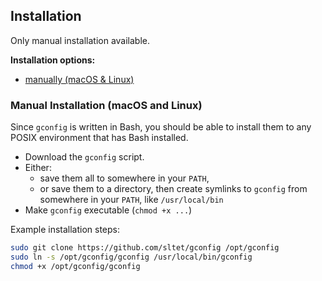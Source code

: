 ## Installation

Only manual installation available.

**Installation options:**

- [manually (macOS & Linux)](#manual-installation-macos-and-linux)


### Manual Installation (macOS and Linux)

Since `gconfig` is written in Bash, you should be able to install
them to any POSIX environment that has Bash installed.

- Download the `gconfig` script.
- Either:
  - save them all to somewhere in your `PATH`,
  - or save them to a directory, then create symlinks to `gconfig` from
    somewhere in your `PATH`, like `/usr/local/bin`
- Make `gconfig` executable (`chmod +x ...`)

Example installation steps:

``` bash
sudo git clone https://github.com/sltet/gconfig /opt/gconfig
sudo ln -s /opt/gconfig/gconfig /usr/local/bin/gconfig
chmod +x /opt/gconfig/gconfig
```